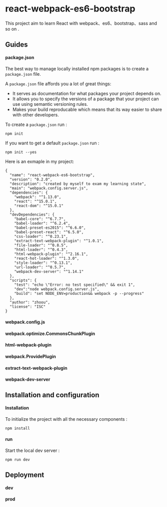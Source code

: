 # react-webpack-es6-bootstrap
This project aim to learn React with webpack、es6、bootstrap、sass and so on .

## Guides
#### package.json

The best way to manage locally installed npm packages is to create a `package.json` file.

A `package.json` file affords you a lot of great things:
* It serves as documentation for what packages your project depends on.
* It allows you to specify the versions of a package that your project can use using semantic versioning rules.
* Makes your build reproducable which means that its way easier to share with other developers.

To create a `package.json` run :
```
npm init
```
If you want to get a default `package.json` run :
```
npm init --yes
```
Here is an exmaple in my project:
```
{
  "name": "react-webpack-es6-bootstrap",
  "version": "0.2.0",
  "description": "created by myself to exam my learning state",
  "main": "webpack.config.server.js",
  "dependencies": {
    "webpack": "^1.13.0",
    "react": "^15.0.1",
    "react-dom": "^15.0.1"
  },
  "devDependencies": {
    "babel-core": "^6.7.7",
    "babel-loader": "^6.2.4",
    "babel-preset-es2015": "^6.6.0",
    "babel-preset-react": "^6.5.0",
    "css-loader": "^0.23.1",
    "extract-text-webpack-plugin": "^1.0.1",
    "file-loader": "^0.8.5",
    "html-loader": "^0.4.3",
    "html-webpack-plugin": "^2.16.1",
    "react-hot-loader": "^1.3.0",
    "style-loader": "^0.13.1",
    "url-loader": "^0.5.7",
    "webpack-dev-server": "^1.14.1"
  },
  "scripts": {
    "test": "echo \"Error: no test specified\" && exit 1",
    "dev":"node webpack.config.server.js",
    "build": "set NODE_ENV=production&& webpack -p --progress"
  },
  "author": "zhoou",
  "license": "ISC"
}
```

#### webpack.config.js
#### webpack.optimize.CommonsChunkPlugin
#### html-webpack-plugin
#### webpack.ProvidePlugin
#### extract-text-webpack-plugin
#### webpack-dev-server

## Installation and configuration
#### Installation

To initialize the project with all the necessary components :
```
npm install
```
#### run

Start the local dev server :
```
npm run dev
```

## Deployment
#### dev
#### prod
